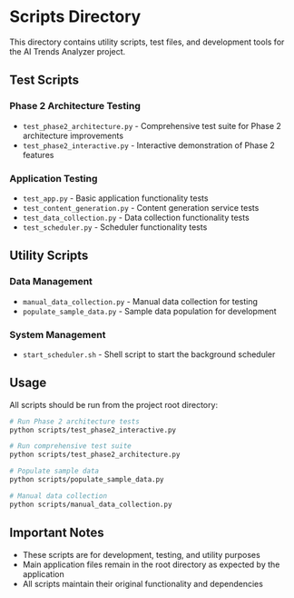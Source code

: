 # Scripts Directory

This directory contains utility scripts, test files, and development tools for the AI Trends Analyzer project.

## Test Scripts

### Phase 2 Architecture Testing
- `test_phase2_architecture.py` - Comprehensive test suite for Phase 2 architecture improvements
- `test_phase2_interactive.py` - Interactive demonstration of Phase 2 features

### Application Testing
- `test_app.py` - Basic application functionality tests
- `test_content_generation.py` - Content generation service tests
- `test_data_collection.py` - Data collection functionality tests
- `test_scheduler.py` - Scheduler functionality tests

## Utility Scripts

### Data Management
- `manual_data_collection.py` - Manual data collection for testing
- `populate_sample_data.py` - Sample data population for development

### System Management
- `start_scheduler.sh` - Shell script to start the background scheduler

## Usage

All scripts should be run from the project root directory:

```bash
# Run Phase 2 architecture tests
python scripts/test_phase2_interactive.py

# Run comprehensive test suite
python scripts/test_phase2_architecture.py

# Populate sample data
python scripts/populate_sample_data.py

# Manual data collection
python scripts/manual_data_collection.py
```

## Important Notes

- These scripts are for development, testing, and utility purposes
- Main application files remain in the root directory as expected by the application
- All scripts maintain their original functionality and dependencies